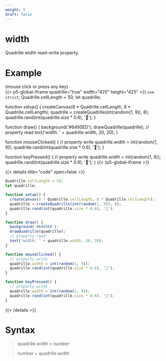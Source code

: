 ```yaml
---
weight: 5
draft: false
---
```


# width

Quadrille width read-write property.

# Example

(mouse click or press any key)  
{{< p5-global-iframe quadrille="true" width="425" height="425" >}}
`use strict`;
Quadrille.cellLength = 50;
let quadrille;

function setup() {
  createCanvas(8 * Quadrille.cellLength, 8 * Quadrille.cellLength);
  quadrille = createQuadrille(int(random(1, 9)), 8);
  quadrille.rand(int(quadrille.size * 0.6), '🐒');
}

function draw() {
  background('#6495ED');
  drawQuadrille(quadrille);
  // property read
  text('width: ' + quadrille.width, 20, 20);
}

function mouseClicked() {
  // property write
  quadrille.width = int(random(1, 9));
  quadrille.rand(int(quadrille.size * 0.6), '🐒');
}

function keyPressed() {
  // property write
  quadrille.width = int(random(1, 9));
  quadrille.rand(int(quadrille.size * 0.6), '🐒');
}
{{< /p5-global-iframe >}}

{{< details title="code" open=false >}}
```js
Quadrille.cellLength = 50;
let quadrille;

function setup() {
  createCanvas(8 * Quadrille.cellLength, 8 * Quadrille.cellLength);
  quadrille = createQuadrille(int(random(1, 9)), 8);
  quadrille.rand(int(quadrille.size * 0.6), '🐒');
}

function draw() {
  background('#6495ED');
  drawQuadrille(quadrille);
  // property read
  text('width: ' + quadrille.width, 20, 20);
}

function mouseClicked() {
  // property write
  quadrille.width = int(random(1, 9));
  quadrille.rand(int(quadrille.size * 0.6), '🐒');
}

function keyPressed() {
  // property write
  quadrille.width = int(random(1, 9));
  quadrille.rand(int(quadrille.size * 0.6), '🐒');
}
```
{{< /details >}}

# Syntax

> quadrille.width = number

> number = quadrille.width